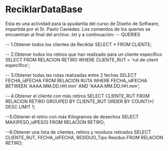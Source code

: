 # ReciklarDataBase
Esta es una actividad para la ayudantía del curso de Diseño de Software, impartida por el Sr. Paolo Caviedes.
Los comandos de los queries se encuentran al final del archivo .txt y a continuación:
-- QUERIES

-- 1.Obtener todos los clientes de Reciklar
SELECT * FROM CLIENTE;

-- 2.Obtener todos los retiros que han realizado para un cliente específico
SELECT FROM RELACION RETIRO WHERE CLIENTE_RUT = 'rut de client específico';

-- 3.Obtener todas las rutas realizadas entre 2 fechas
SELECT FECHA_idFECHA FROM RELACION RUTA WHERE FECHA_idFECHA BETWEEN 'AAAA.MM.DD.HH.mm' AND 'AAAA.MM.DD.HH.mm';

-- 4.Obtener el cliente con más retiros
SELECT CLIENTE_RUT FROM RELACION RETIRO GROUPED BY CLIENTE_RUT ORDER BY COUNT(*) DESC LIMIT 1;

--5.Obtener el retiro con más Kilogramos de desechos
SELECT MAX(PESO_idPESO) FROM RELACION RETIRO;

--6.Obtener una lista de clientes, retiros y residuos retirados
SELECT CLIENTE_RUT, FECHA_idFECHA, RESIDUO_Tipo Residuo FROM RELACION RETIRO;
